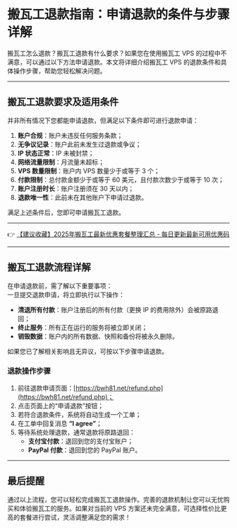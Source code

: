 # 搬瓦工退款指南：申请退款的条件与步骤详解

搬瓦工怎么退款？搬瓦工退款有什么要求？如果您在使用搬瓦工 VPS 的过程中不满意，可以通过以下方法申请退款。本文将详细介绍搬瓦工 VPS 的退款条件和具体操作步骤，帮助您轻松解决问题。

---

## 搬瓦工退款要求及适用条件

并非所有情况下您都能申请退款，但满足以下条件即可进行退款申请：

1. **账户合规**：账户未违反任何服务条款；
2. **无争议记录**：账户此前未发生过退款或争议；
3. **IP 状态正常**：IP 未被封禁；
4. **网络流量限制**：月流量未超标；
5. **VPS 数量限制**：账户内 VPS 数量少于或等于 3 个；
6. **付款限制**：总付款金额少于或等于 60 美元，且付款次数少于或等于 10 次；
7. **账户注册时长**：账户注册须在 30 天以内；
8. **退款唯一性**：此前未在其他账户下申请过退款。

满足上述条件后，您即可申请搬瓦工退款。

---

👉 [【建议收藏】2025年搬瓦工最新优惠套餐整理汇总 - 每日更新最新可用优惠码](https://bit.ly/banwagon)

---

## 搬瓦工退款流程详解

在申请退款前，需了解以下重要事项：  
一旦提交退款申请，将立即执行以下操作：

- **清退所有付款**：账户注册后的所有付款（更换 IP 的费用除外）会被原路退回；
- **终止服务**：所有正在运行的服务将被立即关闭；
- **销毁数据**：账户内的所有数据、快照和备份将被永久删除。

如果您已了解相关影响且无异议，可按以下步骤申请退款。

### 退款操作步骤

1. 前往退款申请页面：[https://bwh81.net/refund.php](https://bwh81.net/refund.php)；
2. 点击页面上的“申请退款”按钮；
3. 若符合退款条件，系统将自动生成一个工单；
4. 在工单中回复消息 **“I agree”**；
5. 等待系统处理退款，通常退款将原路退回：  
   - **支付宝付款**：退回到您的支付宝账户；  
   - **PayPal 付款**：退回到您的 PayPal 账户。

---

## 最后提醒

通过以上流程，您可以轻松完成搬瓦工退款操作。完善的退款机制让您可以无忧购买和体验搬瓦工的服务。如果对当前的 VPS 方案还未完全满意，可选择性价比更高的套餐进行尝试，灵活调整满足您的需求！